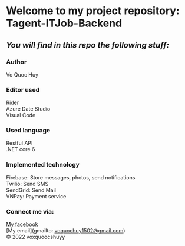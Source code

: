# Welcome to my project repository: Tagent-ITJob-Backend 

## *_You will find in this repo the following stuff:_*
### Author
Vo Quoc Huy

### Editor used
Rider<br>
Azure Date Studio <br>
Visual Code <br>
### Used language
Restful API <br>
.NET core 6 <br>
### Implemented technology
Firebase: Store messages, photos, send notifications <br>
Twilio: Send SMS <br>
SendGrid: Send Mail <br>
VNPay: Payment service <br>

### Connect me via:
[My facebook](https://facebook.com/voxquoocshuyy)  
[My email](gmailto: voquochuy1502@gmail.com)<br>
© 2022 voxquoocshuyy
